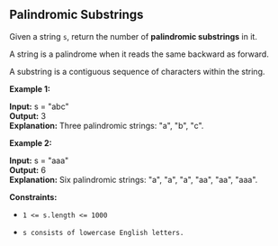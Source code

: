 ## Palindromic Substrings

Given a string ```s```, return the number of __palindromic substrings__ in it.

A string is a palindrome when it reads the same backward as forward.

A substring is a contiguous sequence of characters within the string.

 

**Example 1:**

**Input:** s = "abc"   <br>
**Output:** 3          <br>
**Explanation:** Three palindromic strings: "a", "b", "c".

**Example 2:**

**Input:** s = "aaa"   <br>
**Output:** 6          <br>
**Explanation:** Six palindromic strings: "a", "a", "a", "aa", "aa", "aaa".
 

**Constraints:**


- ```1 <= s.length <= 1000```

- ```s consists of lowercase English letters.```
